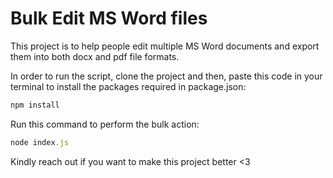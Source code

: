 # Bulk Edit MS Word files

This project is to help people edit multiple MS Word documents and export them into both docx and pdf file formats.

In order to run the script, clone the project and then, paste this code in your terminal to install the packages required in package.json:


```sh
npm install
```

Run this command to perform the bulk action:

```js
node index.js
```


Kindly reach out if you want to make this project better <3
